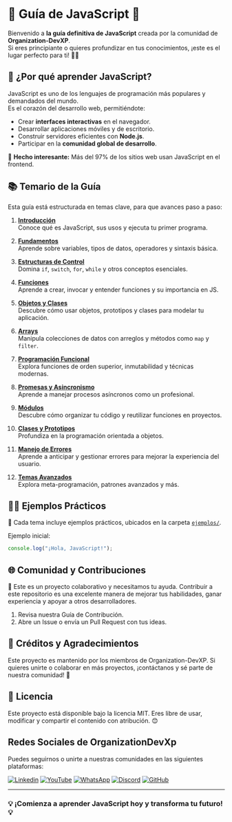 # 🚀 Guía de JavaScript 🌟

Bienvenido a **la guía definitiva de JavaScript** creada por la comunidad de **Organization-DevXP**.  
Si eres principiante o quieres profundizar en tus conocimientos, ¡este es el lugar perfecto para ti! 🧑‍💻

## 🌟 ¿Por qué aprender JavaScript?

JavaScript es uno de los lenguajes de programación más populares y demandados del mundo.  
Es el corazón del desarrollo web, permitiéndote:

- Crear **interfaces interactivas** en el navegador.
- Desarrollar aplicaciones móviles y de escritorio.
- Construir servidores eficientes con **Node.js**.
- Participar en la **comunidad global de desarrollo**.

🎯 **Hecho interesante:** Más del 97% de los sitios web usan JavaScript en el frontend.

## 📚 Temario de la Guía

Esta guía está estructurada en temas clave, para que avances paso a paso:

1. **[Introducción](./1.Temario/01-introduccion.md)**  
   Conoce qué es JavaScript, sus usos y ejecuta tu primer programa.

2. **[Fundamentos](./1.Temario/02-fundamentos.md)**  
   Aprende sobre variables, tipos de datos, operadores y sintaxis básica.

3. **[Estructuras de Control](./1.Temario/03-estructuras-control.md)**  
   Domina `if`, `switch`, `for`, `while` y otros conceptos esenciales.

4. **[Funciones](./1.Temario/04-funciones.md)**  
   Aprende a crear, invocar y entender funciones y su importancia en JS.

5. **[Objetos y Clases](./1.Temario/05-objetos.md)**  
   Descubre cómo usar objetos, prototipos y clases para modelar tu aplicación.

6. **[Arrays](./1.Temario/06-arrays.md)**  
   Manipula colecciones de datos con arreglos y métodos como `map` y `filter`.

7. **[Programación Funcional](./1.Temario/07-programacion-funcional.md)**  
   Explora funciones de orden superior, inmutabilidad y técnicas modernas.

8. **[Promesas y Asincronismo](./1.Temario/08-promesas-y-asincronismo.md)**  
   Aprende a manejar procesos asíncronos como un profesional.

9. **[Módulos](./1.Temario/09-modulos.md)**  
   Descubre cómo organizar tu código y reutilizar funciones en proyectos.

10. **[Clases y Prototipos](./1.Temario/10-clases-y-prototipos.md)**  
    Profundiza en la programación orientada a objetos.

11. **[Manejo de Errores](./1.Temario/11-manejo-errores.md)**  
    Aprende a anticipar y gestionar errores para mejorar la experiencia del usuario.

12. **[Temas Avanzados](./1.Temario/12-avanzado.md)**  
    Explora meta-programación, patrones avanzados y más.

## 🧑‍💻 Ejemplos Prácticos

🎯 Cada tema incluye ejemplos prácticos, ubicados en la carpeta [`ejemplos/`](./2.Ejemplos/).

Ejemplo inicial:

```javascript
console.log("¡Hola, JavaScript!");
```

## 🌐 Comunidad y Contribuciones

🎉 Este es un proyecto colaborativo y necesitamos tu ayuda.
Contribuir a este repositorio es una excelente manera de mejorar tus habilidades, ganar experiencia y apoyar a otros desarrolladores.

1. Revisa nuestra Guía de Contribución.
2. Abre un Issue o envía un Pull Request con tus ideas.

## 🤝 Créditos y Agradecimientos

Este proyecto es mantenido por los miembros de Organization-DevXP.
Si quieres unirte o colaborar en más proyectos, ¡contáctanos y sé parte de nuestra comunidad! 🚀

## 📜 Licencia

Este proyecto está disponible bajo la licencia MIT.
Eres libre de usar, modificar y compartir el contenido con atribución. 😊

## Redes Sociales de OrganizationDevXp

Puedes seguirnos o unirte a nuestras comunidades en las siguientes plataformas:

 [![Linkedin](https://img.shields.io/badge/LinkedIn-0A66C2?style=social&logo=linkedin)](https://www.linkedin.com/company/organization-devxp)
 [![YouTube](https://img.shields.io/badge/YouTube-FF0000?style=social&logo=youtube)](https://www.youtube.com/@Organization-DevXP)
 [![WhatsApp](https://img.shields.io/badge/WhatsApp-25D366?style=social&logo=whatsapp)](https://chat.whatsapp.com/FfX0fXV4xHzCvFoVFn7ssa)
 [![Discord](https://img.shields.io/badge/Discord-7289DA?style=social&logo=discord)](https://discord.com/invite/j3hnJjR8Yd)
 [![GitHub](https://img.shields.io/badge/GitHub-181717?style=social&logo=github)](https://github.com/Organization-DevXP)


---

### 💡 ¡Comienza a aprender JavaScript hoy y transforma tu futuro! 💡



